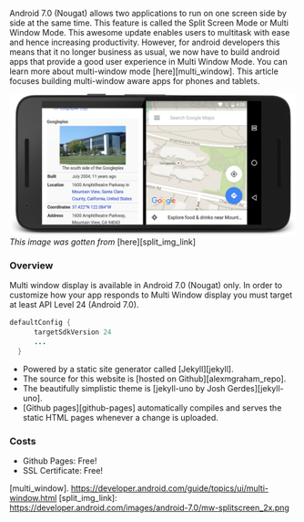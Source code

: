 <!-- ---
layout: post
title:  "Building Android Apps for Multi Window support"
description: "A brief overview on how this site is hosted."
date:   2016-09-08 13:11:00
categories: [Tech]
tags: [android]
published: false
comments: true
--- -->
Android 7.0 (Nougat) allows two applications to run on one screen side by side at the same time. This feature is called the Split Screen Mode or Multi Window Mode. This awesome update enables users to multitask with ease and hence increasing productivity. However, for android  developers this means that it no longer business as usual, we now have to build android apps that provide a good user experience in Multi Window Mode. You can learn more about multi-window mode [here][multi_window]. This article focuses building multi-window aware apps for phones and tablets.


![Split Screen Diagram](/images/split-screen.png)
*This image was gotten from* [here][split_img_link]

### Overview
Multi window display is available in Android 7.0 (Nougat) only. In order to customize how your app responds to Multi Window display you must target at least API Level 24 (Android 7.0).

```java
defaultConfig {
      targetSdkVersion 24
      ...
  }
```


* Powered by a static site generator called [Jekyll][jekyll].
* The source for this website is [hosted on Github][alexmgraham_repo].
* The beautifully simplistic theme is [jekyll-uno by Josh Gerdes][jekyll-uno].
* [Github pages][github-pages] automatically compiles and serves the static HTML pages whenever a change is uploaded.

### Costs
* Github Pages: Free!
* SSL Certificate: Free!


[multi_window]. https://developer.android.com/guide/topics/ui/multi-window.html
[split_img_link]: https://developer.android.com/images/android-7.0/mw-splitscreen_2x.png
